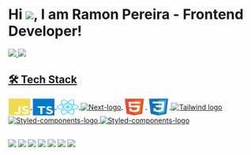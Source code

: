 <h1> Hi <img src="https://raw.githubusercontent.com/kaueMarques/kaueMarques/master/hi.gif" width="30px"/>, I am Ramon Pereira - Frontend Developer!</h1>
<div>
  <a href="https://github.com/RamonPereira88">
  <img height="160em" src="https://github-readme-stats.vercel.app/api?username=RamonPereira88&show_icons=true&theme=tokyonight&include_all_commits=true&count_private=true"/>
  <img height="160em" src="https://github-readme-stats.vercel.app/api/top-langs/?username=RamonPereira88&layout=compact&langs_count=7&theme=tokyonight"/>
</div>
  
## 🛠  Tech Stack
<div style="display: inline_block">
  <img align="center" alt="Javascript-logo" height="35" width="45" src="https://raw.githubusercontent.com/devicons/devicon/master/icons/javascript/javascript-plain.svg">
  <img align="center" alt="Typescript-logo" height="35" width="45" src="https://raw.githubusercontent.com/devicons/devicon/master/icons/typescript/typescript-plain.svg">
  <img align="center" alt="React-logo" height="35" width="45" src="https://raw.githubusercontent.com/devicons/devicon/master/icons/react/react-original.svg" />
  <img align="center" alt="Next-logo" height="40" width="45" src="https://cdn.jsdelivr.net/gh/devicons/devicon/icons/nextjs/nextjs-original-wordmark.svg" />
  <img align="center" alt="HTML5 Logo" height="35" width="45" src="https://raw.githubusercontent.com/devicons/devicon/master/icons/html5/html5-original.svg" />
  <img align="center" alt="CSS-logo" height="35" width="45" src="https://raw.githubusercontent.com/devicons/devicon/master/icons/css3/css3-original.svg" />
  <img align="center" alt="Tailwind logo" height="35" width="45" src="https://cdn.jsdelivr.net/gh/devicons/devicon/icons/tailwindcss/tailwindcss-plain.svg" />
  <img align="center" alt="Styled-components-logo" height="35" width="35" src="https://www.styled-components.com/atom.png" />
  <img align="center" alt="Styled-components-logo" height="35" width="35" src="https://lxspandora.gallerycdn.vsassets.io/extensions/lxspandora/vscode-styled-components-snippets/1.0.2/1506443337800/Microsoft.VisualStudio.Services.Icons.Default />
  <img align="center" alt="Git-logo" height="35" width="45" src="https://cdn.jsdelivr.net/gh/devicons/devicon/icons/git/git-original.svg" />
</div>
  
  ##
  
 
<div> 
  <a href="https://www.facebook.com/hugoramon.pereira" target="_blank"><img src="https://img.shields.io/badge/Facebook-1877F2?style=for-the-badge&logo=facebook&logoColor=white" target="_blank"></a>
  <a href="https://www.instagram.com/ramon_pereira_88/" target="_blank"><img src="https://img.shields.io/badge/-Instagram-%23E4405F?style=for-the-badge&logo=instagram&logoColor=white" target="_blank"></a>
  <a href="https://twitter.com/RamonPerTech" target="_blank"><img src="https://img.shields.io/badge/Twitter-1DA1F2?style=for-the-badge&logo=twitter&logoColor=white" target="_blank"></a>
  <a href="https://www.linkedin.com/in/ramon-pereira88" target="_blank"><img src="https://img.shields.io/badge/-LinkedIn-%230077B5?style=for-the-badge&logo=linkedin&logoColor=white" target="_blank"></a> 
  <a href = "mailto:ramone.techie@gmail.com"><img src="https://img.shields.io/badge/-Gmail-%23333?style=for-the-badge&logo=gmail&logoColor=white" target="_blank"></a>
    <a href="https://stackoverflow.com/users/10734990/ramon-pereira" target="_blank"><img src="https://img.shields.io/badge/Stack_Overflow-FE7A16?style=for-the-badge&logo=stack-overflow&logoColor=white" target="_blank"></a>
  <a href="https://t.me/Ramon_Pereira88" target="_blank"><img src="https://img.shields.io/badge/Telegram-2CA5E0?style=for-the-badge&logo=telegram&logoColor=white" target="_blank"></a>
</div>
